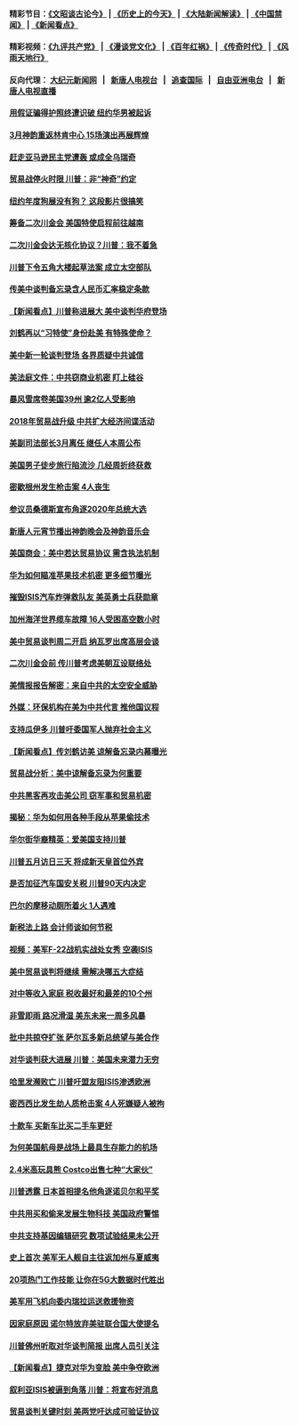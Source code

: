 #### 精彩节目：[《文昭谈古论今》](http://155.138.205.71/wenzhao) | [《历史上的今天》](http://155.138.205.71/today-in-history) | [《大陆新闻解读》](http://155.138.205.71/ntdtv-comedy) | [《中国禁闻》](http://155.138.205.71/ntdtv-news) | [《新闻看点》](http://155.138.205.71/news-insight) 

 #### 精彩视频：[《九评共产党》](http://155.138.205.71:10000/videos/jiuping) | [《漫谈党文化》](http://155.138.205.71:10000/videos/mtdwh) | [《百年红祸》](http://155.138.205.71:10000/videos/bnhh) | [《传奇时代》](http://155.138.205.71:10000/videos/legend) | [《风雨天地行》](http://155.138.205.71:10000/videos/fytdx) 

 #### 反向代理： [大纪元新闻网](http://155.138.205.71:10080/) &nbsp;&nbsp;|&nbsp;&nbsp; [新唐人电视台](http://155.138.205.71:8000/) &nbsp;&nbsp;|&nbsp;&nbsp; [追查国际](http://155.138.205.71:10010/) &nbsp;&nbsp;|&nbsp;&nbsp; [自由亚洲电台](http://155.138.205.71:9800/) &nbsp;&nbsp;|&nbsp;&nbsp; [新唐人电视直播](http://155.138.205.71/) 

#### [用假证骗得护照终遭识破 纽约华男被起诉](../pages/nsc412/n11057256.md?t=02201042) 

#### [3月神韵重返林肯中心 15场演出再展辉煌](../pages/nsc412/n11057267.md?t=02201042) 

#### [赶走亚马逊民主党遭轰 或成全乌瑞奇](../pages/nsc412/n11057196.md?t=02201042) 

#### [贸易战停火时限 川普：非“神奇”约定](../pages/nsc412/n11056584.md?t=02201042) 

#### [纽约年度狗展没有狗？ 这段影片很搞笑](../pages/nsc412/n11057139.md?t=02201042) 

#### [筹备二次川金会 美国特使启程前往越南](../pages/nsc412/n11056751.md?t=02201042) 

#### [二次川金会达无核化协议？川普：我不着急](../pages/nsc412/n11056688.md?t=02201042) 

#### [川普下令五角大楼起草法案 成立太空部队](../pages/nsc412/n11056589.md?t=02201042) 

#### [传美中谈判备忘录含人民币汇率稳定条款](../pages/nsc412/n11056343.md?t=02201042) 

#### [【新闻看点】川普称进展大 美中谈判华府登场](../pages/nsc412/n11056046.md?t=02201042) 

#### [刘鹤再以“习特使”身份赴美 有特殊使命？](../pages/nsc412/n11055937.md?t=02201042) 

#### [美中新一轮谈判登场 各界质疑中共诚信](../pages/nsc412/n11056303.md?t=02201042) 

#### [美法庭文件：中共窃商业机密 盯上硅谷](../pages/nsc412/n11056260.md?t=02201042) 

#### [暴风雪席卷美国39州 逾2亿人受影响](../pages/nsc412/n11056079.md?t=02201042) 

#### [2018年贸易战升级 中共扩大经济间谍活动](../pages/nsc412/n11056018.md?t=02201042) 

#### [美副司法部长3月离任 继任人本周公布](../pages/nsc412/n11055968.md?t=02201042) 

#### [美国男子徒步旅行陷流沙 几经周折终获救](../pages/nsc412/n11055534.md?t=02201042) 

#### [密歇根州发生枪击案 4人丧生](../pages/nsc412/n11055752.md?t=02201042) 

#### [参议员桑德斯宣布角逐2020年总统大选](../pages/nsc412/n11055758.md?t=02201042) 

#### [新唐人元宵节播出神韵晚会及神韵音乐会](../pages/nsc412/n11043038.md?t=02201042) 

#### [美国商会：美中若达贸易协议 需含执法机制](../pages/nsc412/n11054711.md?t=02201042) 

#### [华为如何瞄准苹果技术机密 更多细节曝光](../pages/nsc412/n11054354.md?t=02201042) 

#### [摧毁ISIS汽车炸弹救队友 美英勇士兵获勋章](../pages/nsc412/n11055283.md?t=02201042) 

#### [加州海洋世界缆车故障 16人受困高空数小时](../pages/nsc412/n11055284.md?t=02201042) 

#### [美中贸易谈判周二开启 纳瓦罗出席高层会谈](../pages/nsc412/n11054651.md?t=02201042) 

#### [二次川金会前 传川普考虑美朝互设联络处](../pages/nsc412/n11054411.md?t=02201042) 

#### [美情报报告解密：来自中共的太空安全威胁](../pages/nsc412/n11053340.md?t=02201042) 

#### [外媒：环保机构在美为中共代言 推他国议程](../pages/nsc412/n11053919.md?t=02201042) 

#### [支持瓜伊多 川普吁委国军人抛弃社会主义](../pages/nsc412/n11053753.md?t=02201042) 

#### [【新闻看点】传刘鹤访美 谅解备忘录内幕曝光](../pages/nsc412/n11053719.md?t=02201042) 

#### [贸易战分析：美中谅解备忘录为何重要](../pages/nsc412/n11054022.md?t=02201042) 

#### [中共黑客再攻击美公司 窃军事和贸易机密](../pages/nsc412/n11053773.md?t=02201042) 

#### [揭秘：华为如何用各种手段从苹果偷技术](../pages/nsc412/n11053887.md?t=02201042) 

#### [华尔街华裔精英：爱美国支持川普](../pages/nsc412/n11052311.md?t=02201042) 

#### [川普五月访日三天 将成新天皇首位外宾](../pages/nsc412/n11053602.md?t=02201042) 

#### [是否加征汽车国安关税 川普90天内决定](../pages/nsc412/n11053484.md?t=02201042) 

#### [巴尔的摩移动厕所着火 1人遇难](../pages/nsc412/n11053000.md?t=02201042) 

#### [新税法上路 会计师谈如何节税](../pages/nsc412/n11052303.md?t=02201042) 

#### [视频：美军F-22战机实战处女秀 空袭ISIS](../pages/nsc412/n11052813.md?t=02201042) 

#### [美中贸易谈判将继续 需解决哪五大症结](../pages/nsc412/n11052353.md?t=02201042) 

#### [对中等收入家庭 税收最好和最差的10个州](../pages/nsc412/n11045184.md?t=02201042) 

#### [非雪即雨 路况滑湿 美东未来一周多风暴](../pages/nsc412/n11051683.md?t=02201042) 

#### [批中共掠夺扩张 萨尔瓦多新总统望与美合作](../pages/nsc412/n11050003.md?t=02201042) 

#### [对华谈判获大进展 川普：美国未来潜力无穷](../pages/nsc412/n11051330.md?t=02201042) 

#### [哈里发濒败亡 川普吁盟友阻ISIS渗透欧洲](../pages/nsc412/n11051146.md?t=02201042) 

#### [密西西比发生劫人质枪击案 4人死嫌疑人被拘](../pages/nsc412/n11051009.md?t=02201042) 

#### [十款车 买新车比买二手车更好](../pages/nsc412/n11045292.md?t=02201042) 

#### [为何美国航母是战场上最具生存能力的机场](../pages/nsc412/n11045305.md?t=02201042) 

#### [2.4米高玩具熊 Costco出售七种“大家伙”](../pages/nsc412/n11050021.md?t=02201042) 

#### [川普透露 日本首相提名他角逐诺贝尔和平奖](../pages/nsc412/n11050913.md?t=02201042) 

#### [中共用买和偷来发展生物科技 美国政府警惕](../pages/nsc412/n11050574.md?t=02201042) 

#### [中共支持基因编辑研究 数项试验结果未公开](../pages/nsc412/n11050101.md?t=02201042) 

#### [史上首次 美军无人舰自主往返加州与夏威夷](../pages/nsc412/n11050688.md?t=02201042) 

#### [20项热门工作技能 让你在5G大数据时代胜出](../pages/nsc412/n11045079.md?t=02201042) 

#### [美军用飞机向委内瑞拉运送救援物资](../pages/nsc412/n11050578.md?t=02201042) 

#### [因家庭原因 诺尔特放弃美驻联合国大使提名](../pages/nsc412/n11050471.md?t=02201042) 

#### [川普佛州听取对华谈判简报 出席人员引关注](../pages/nsc412/n11050138.md?t=02201042) 

#### [【新闻看点】捷克对华为变脸 美中争夺欧洲](../pages/nsc412/n11050059.md?t=02201042) 

#### [叙利亚ISIS被逼到角落 川普：将宣布好消息](../pages/nsc412/n11050169.md?t=02201042) 

#### [贸易谈判关键时刻 美两党吁达成可验证协议](../pages/nsc412/n11050128.md?t=02201042) 

